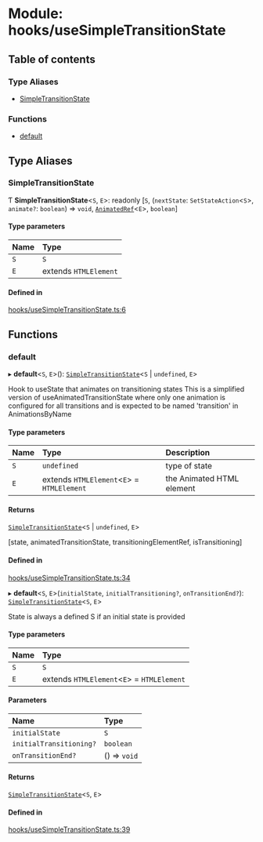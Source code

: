 # Module: hooks/useSimpleTransitionState

## Table of contents

### Type Aliases

- [SimpleTransitionState](../wiki/hooks.useSimpleTransitionState#simpletransitionstate)

### Functions

- [default](../wiki/hooks.useSimpleTransitionState#default)

## Type Aliases

### SimpleTransitionState

Ƭ **SimpleTransitionState**<`S`, `E`\>: readonly [`S`, (`nextState`: `SetStateAction`<`S`\>, `animate?`: `boolean`) => `void`, [`AnimatedRef`](../wiki/hooks.useAnimatedRef.AnimatedRef)<`E`\>, `boolean`]

#### Type parameters

| Name | Type |
| :------ | :------ |
| `S` | `S` |
| `E` | extends `HTMLElement` |

#### Defined in

[hooks/useSimpleTransitionState.ts:6](https://github.com/tristanjohnson849/react-controlled-animations/blob/1a5aaaa/src/hooks/useSimpleTransitionState.ts#L6)

## Functions

### default

▸ **default**<`S`, `E`\>(): [`SimpleTransitionState`](../wiki/hooks.useSimpleTransitionState#simpletransitionstate)<`S` \| `undefined`, `E`\>

Hook to useState that animates on transitioning states
This is a simplified version of useAnimatedTransitionState where only one animation is configured for all transitions and is expected to be named 'transition' in AnimationsByName

#### Type parameters

| Name | Type | Description |
| :------ | :------ | :------ |
| `S` | `undefined` | type of state |
| `E` | extends `HTMLElement`<`E`\> = `HTMLElement` | the Animated HTML element |

#### Returns

[`SimpleTransitionState`](../wiki/hooks.useSimpleTransitionState#simpletransitionstate)<`S` \| `undefined`, `E`\>

[state, animatedTransitionState, transitioningElementRef, isTransitioning]

#### Defined in

[hooks/useSimpleTransitionState.ts:34](https://github.com/tristanjohnson849/react-controlled-animations/blob/1a5aaaa/src/hooks/useSimpleTransitionState.ts#L34)

▸ **default**<`S`, `E`\>(`initialState`, `initialTransitioning?`, `onTransitionEnd?`): [`SimpleTransitionState`](../wiki/hooks.useSimpleTransitionState#simpletransitionstate)<`S`, `E`\>

State is always a defined S if an initial state is provided

#### Type parameters

| Name | Type |
| :------ | :------ |
| `S` | `S` |
| `E` | extends `HTMLElement`<`E`\> = `HTMLElement` |

#### Parameters

| Name | Type |
| :------ | :------ |
| `initialState` | `S` |
| `initialTransitioning?` | `boolean` |
| `onTransitionEnd?` | () => `void` |

#### Returns

[`SimpleTransitionState`](../wiki/hooks.useSimpleTransitionState#simpletransitionstate)<`S`, `E`\>

#### Defined in

[hooks/useSimpleTransitionState.ts:39](https://github.com/tristanjohnson849/react-controlled-animations/blob/1a5aaaa/src/hooks/useSimpleTransitionState.ts#L39)

